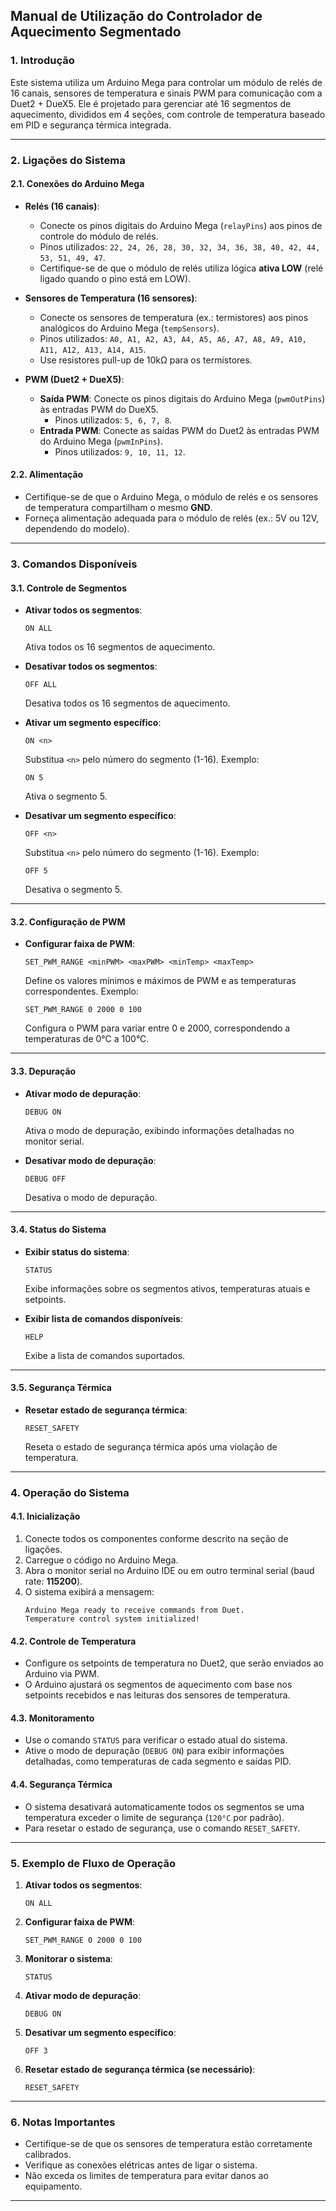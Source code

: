## **Manual de Utilização do Controlador de Aquecimento Segmentado**

### **1. Introdução**
Este sistema utiliza um Arduino Mega para controlar um módulo de relés de 16 canais, sensores de temperatura e sinais PWM para comunicação com a Duet2 + DueX5. Ele é projetado para gerenciar até 16 segmentos de aquecimento, divididos em 4 seções, com controle de temperatura baseado em PID e segurança térmica integrada.

---

### **2. Ligações do Sistema**

#### **2.1. Conexões do Arduino Mega**
- **Relés (16 canais)**:
  - Conecte os pinos digitais do Arduino Mega (`relayPins`) aos pinos de controle do módulo de relés.
  - Pinos utilizados: `22, 24, 26, 28, 30, 32, 34, 36, 38, 40, 42, 44, 53, 51, 49, 47`.
  - Certifique-se de que o módulo de relés utiliza lógica **ativa LOW** (relé ligado quando o pino está em LOW).

- **Sensores de Temperatura (16 sensores)**:
  - Conecte os sensores de temperatura (ex.: termistores) aos pinos analógicos do Arduino Mega (`tempSensors`).
  - Pinos utilizados: `A0, A1, A2, A3, A4, A5, A6, A7, A8, A9, A10, A11, A12, A13, A14, A15`.
  - Use resistores pull-up de 10kΩ para os termistores.

- **PWM (Duet2 + DueX5)**:
  - **Saída PWM**: Conecte os pinos digitais do Arduino Mega (`pwmOutPins`) às entradas PWM do DueX5.
    - Pinos utilizados: `5, 6, 7, 8`.
  - **Entrada PWM**: Conecte as saídas PWM do Duet2 às entradas PWM do Arduino Mega (`pwmInPins`).
    - Pinos utilizados: `9, 10, 11, 12`.

#### **2.2. Alimentação**
- Certifique-se de que o Arduino Mega, o módulo de relés e os sensores de temperatura compartilham o mesmo **GND**.
- Forneça alimentação adequada para o módulo de relés (ex.: 5V ou 12V, dependendo do modelo).

---

### **3. Comandos Disponíveis**

#### **3.1. Controle de Segmentos**
- **Ativar todos os segmentos**:
  ```
  ON ALL
  ```
  Ativa todos os 16 segmentos de aquecimento.

- **Desativar todos os segmentos**:
  ```
  OFF ALL
  ```
  Desativa todos os 16 segmentos de aquecimento.

- **Ativar um segmento específico**:
  ```
  ON <n>
  ```
  Substitua `<n>` pelo número do segmento (1-16). Exemplo:
  ```
  ON 5
  ```
  Ativa o segmento 5.

- **Desativar um segmento específico**:
  ```
  OFF <n>
  ```
  Substitua `<n>` pelo número do segmento (1-16). Exemplo:
  ```
  OFF 5
  ```
  Desativa o segmento 5.

---

#### **3.2. Configuração de PWM**
- **Configurar faixa de PWM**:
  ```
  SET_PWM_RANGE <minPWM> <maxPWM> <minTemp> <maxTemp>
  ```
  Define os valores mínimos e máximos de PWM e as temperaturas correspondentes. Exemplo:
  ```
  SET_PWM_RANGE 0 2000 0 100
  ```
  Configura o PWM para variar entre 0 e 2000, correspondendo a temperaturas de 0°C a 100°C.

---

#### **3.3. Depuração**
- **Ativar modo de depuração**:
  ```
  DEBUG ON
  ```
  Ativa o modo de depuração, exibindo informações detalhadas no monitor serial.

- **Desativar modo de depuração**:
  ```
  DEBUG OFF
  ```
  Desativa o modo de depuração.

---

#### **3.4. Status do Sistema**
- **Exibir status do sistema**:
  ```
  STATUS
  ```
  Exibe informações sobre os segmentos ativos, temperaturas atuais e setpoints.

- **Exibir lista de comandos disponíveis**:
  ```
  HELP
  ```
  Exibe a lista de comandos suportados.

---

#### **3.5. Segurança Térmica**
- **Resetar estado de segurança térmica**:
  ```
  RESET_SAFETY
  ```
  Reseta o estado de segurança térmica após uma violação de temperatura.

---

### **4. Operação do Sistema**

#### **4.1. Inicialização**
1. Conecte todos os componentes conforme descrito na seção de ligações.
2. Carregue o código no Arduino Mega.
3. Abra o monitor serial no Arduino IDE ou em outro terminal serial (baud rate: **115200**).
4. O sistema exibirá a mensagem:
   ```
   Arduino Mega ready to receive commands from Duet.
   Temperature control system initialized!
   ```

#### **4.2. Controle de Temperatura**
- Configure os setpoints de temperatura no Duet2, que serão enviados ao Arduino via PWM.
- O Arduino ajustará os segmentos de aquecimento com base nos setpoints recebidos e nas leituras dos sensores de temperatura.

#### **4.3. Monitoramento**
- Use o comando `STATUS` para verificar o estado atual do sistema.
- Ative o modo de depuração (`DEBUG ON`) para exibir informações detalhadas, como temperaturas de cada segmento e saídas PID.

#### **4.4. Segurança Térmica**
- O sistema desativará automaticamente todos os segmentos se uma temperatura exceder o limite de segurança (`120°C` por padrão).
- Para resetar o estado de segurança, use o comando `RESET_SAFETY`.

---

### **5. Exemplo de Fluxo de Operação**

1. **Ativar todos os segmentos**:
   ```
   ON ALL
   ```
2. **Configurar faixa de PWM**:
   ```
   SET_PWM_RANGE 0 2000 0 100
   ```
3. **Monitorar o sistema**:
   ```
   STATUS
   ```
4. **Ativar modo de depuração**:
   ```
   DEBUG ON
   ```
5. **Desativar um segmento específico**:
   ```
   OFF 3
   ```
6. **Resetar estado de segurança térmica (se necessário)**:
   ```
   RESET_SAFETY
   ```

---

### **6. Notas Importantes**
- Certifique-se de que os sensores de temperatura estão corretamente calibrados.
- Verifique as conexões elétricas antes de ligar o sistema.
- Não exceda os limites de temperatura para evitar danos ao equipamento.

---